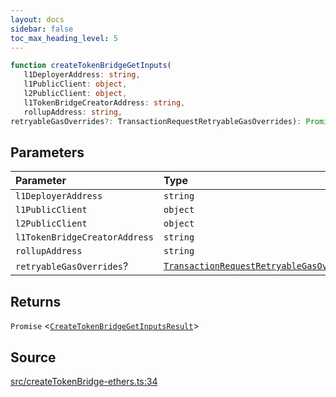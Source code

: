 ```yaml
---
layout: docs
sidebar: false
toc_max_heading_level: 5
---
```


```ts
function createTokenBridgeGetInputs(
   l1DeployerAddress: string, 
   l1PublicClient: object, 
   l2PublicClient: object, 
   l1TokenBridgeCreatorAddress: string, 
   rollupAddress: string, 
retryableGasOverrides?: TransactionRequestRetryableGasOverrides): Promise<CreateTokenBridgeGetInputsResult>
```

## Parameters

| Parameter | Type |
| :------ | :------ |
| `l1DeployerAddress` | `string` |
| `l1PublicClient` | `object` |
| `l2PublicClient` | `object` |
| `l1TokenBridgeCreatorAddress` | `string` |
| `rollupAddress` | `string` |
| `retryableGasOverrides`? | [`TransactionRequestRetryableGasOverrides`](../../createTokenBridgePrepareTransactionRequest/type-aliases/TransactionRequestRetryableGasOverrides.md) |

## Returns

`Promise` \<[`CreateTokenBridgeGetInputsResult`](../type-aliases/CreateTokenBridgeGetInputsResult.md)\>

## Source

[src/createTokenBridge-ethers.ts:34](https://github.com/OffchainLabs/arbitrum-orbit-sdk/blob/27c24d61cdc7e62a81af29bd04f39d5a3549ecb3/src/createTokenBridge-ethers.ts#L34)
